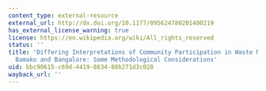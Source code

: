 ```yaml
---
content_type: external-resource
external_url: http://dx.doi.org/10.1177/095624780201400219
has_external_license_warning: true
license: https://en.wikipedia.org/wiki/All_rights_reserved
status: ''
title: 'Differing Interpretations of Community Participation in Waste Management in
  Bamako and Bangalore: Some Methodological Considerations'
uid: bbc90615-c69d-4419-8634-80b271d3c028
wayback_url: ''
---
```

